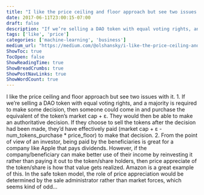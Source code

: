 ```yaml
---
title: "I like the price ceiling and floor approach but see two issues with it."
date: 2017-06-11T23:00:15-07:00
draft: false
description: "If we’re selling a DAO token with equal voting rights, and a majority is required to make some decision, then someone could come in and…"
tags: ['like', 'price']
categories: ['machine-learning', 'business']
medium_url: "https://medium.com/@olshansky/i-like-the-price-ceiling-and-floor-approach-but-see-two-issues-with-it-729e9d720b37"
ShowToc: true
TocOpen: false
ShowReadingTime: true
ShowBreadCrumbs: true
ShowPostNavLinks: true
ShowWordCount: true
---
```


I like the price ceiling and floor approach but see two issues with it.
1.
If we’re selling a DAO token with equal voting rights, and a majority is required to make some decision, then someone could come in and purchase the equivalent of the token’s market cap + ε. They would then be able to make an authoritative decision. If they choose to sell the tokens after the decision had been made, they’d have effectively paid (market cap + ε -num_tokens_purchase * price_floor) to make that decision.
2.
From the point of view of an investor, being paid by the beneficiaries is great for a company like Apple that pays dividends. However, if the company/beneficiary can make better use of their income by reinvesting it rather than paying it out to the token/share holders, then price appreciate of the token/share is how that value gets realized. Amazon is a great example of this. In the safe token model, the role of price appreciation would be determined by the sale administrator rather than market forces, which seems kind of odd…